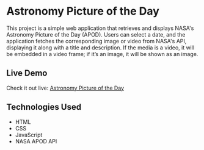 <h1>Astronomy Picture of the Day</h1>

<p>
  This project is a simple web application that retrieves and displays NASA's Astronomy Picture of the Day (APOD). 
  Users can select a date, and the application fetches the corresponding image or video from NASA's API, 
  displaying it along with a title and description. If the media is a video, it will be embedded in a video frame; 
  if it’s an image, it will be shown as an image.
</p>

<h2>Live Demo</h2>
<p>
  Check it out live: <a href="https://mosammat-muna.github.io/Astronomy-Picture-of-the-Day/">Astronomy Picture of the Day</a>
</p>

<h2>Technologies Used</h2>
<ul>
  <li>HTML</li>
  <li>CSS</li>
  <li>JavaScript</li>
  <li>NASA APOD API</li>
</ul>
